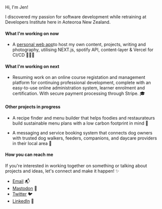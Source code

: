 Hi, I'm Jen!

I discovered my passion for software development while retraining at Developers Institute here in Aoteoroa New Zealand. 

#### What I'm working on now

- A [personal web app](https://github.com/ajenstory/jencorbett.dev)to host my own content, projects, writing and photography, utilising NEXT.js, spotify API, content-layer & Vercel for CI/CD 👩🏻‍💻

#### What I'm working on next

- Resuming work on an online course registation and management platform for continuing professional development, complete with an easy-to-use online administration system, learner enrolment and certification. With secure payment processing through Stripe. 🎓

#### Other projects in progress

- A recipe finder and menu builder that helps foodies and restaurateurs build sustainable menu plans with a low carbon footprint in mind 🍏

- A messaging and service booking system that connects dog owners with trusted dog walkers, feeders, companions, and daycare providers in their local area 🐶

#### How you can reach me
If you're interested in working together on something or talking about projects and ideas, let's connect and make it happen! ✨

- [Email](mailto:hello[at]jencorbett.dev) 📬
- [Mastodon](https://mastodon.nz/@jen) 🐘
- [Twitter](https://twitter.com/ajenstory) 🐦
- [LinkedIn](https://linkedin.com/in/jencorbett) 📑

<!---
crashtestdolly/crashtestdolly is a ✨ special ✨ repository because its `README.md` (this file) appears on your GitHub profile.
You can click the Preview link to take a look at your changes.
--->
